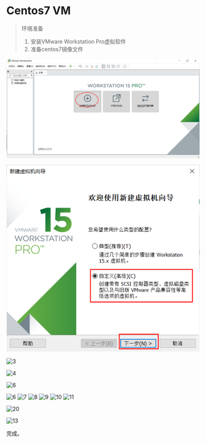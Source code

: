 # Centos7 VM



> 环境准备
>
> 1. 安装VMware Workstation Pro虚拟软件
> 2. 准备centos7镜像文件

![1](image\1.png)

![2](image\2.png)

![3](/image/3.png)

![4](/image/4.png)

![6](/image/6.png)

![6](/image/6.png)
![7](/image/7.png)
![8](/image/8.png)
![9](/image/9.png)
![10](/image/10.png)
![11](/image/11.png)

![20](/image/20.png)

![13](/image/13.png)

完成。
